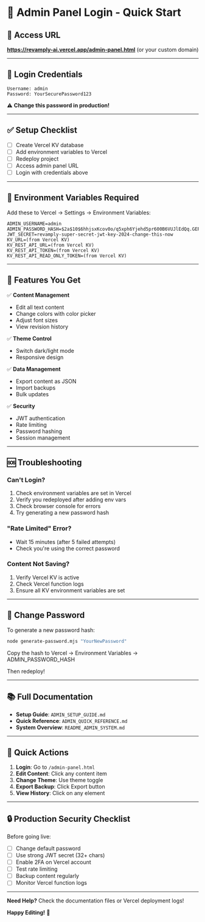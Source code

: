 # 🚀 Admin Panel Login - Quick Start

## 📍 Access URL
**https://revamply-ai.vercel.app/admin-panel.html**
(or your custom domain)

---

## 🔐 Login Credentials

```
Username: admin
Password: YourSecurePassword123
```

⚠️ **Change this password in production!**

---

## ✅ Setup Checklist

- [ ] Create Vercel KV database
- [ ] Add environment variables to Vercel
- [ ] Redeploy project
- [ ] Access admin panel URL
- [ ] Login with credentials above

---

## 🔧 Environment Variables Required

Add these to Vercel → Settings → Environment Variables:

```env
ADMIN_USERNAME=admin
ADMIN_PASSWORD_HASH=$2a$10$6hhjsxKcov0o/q5xph6Yjehd5pr600B6VUJlEdQq.GEPCoyk05942
JWT_SECRET=revamply-super-secret-jwt-key-2024-change-this-now
KV_URL=(from Vercel KV)
KV_REST_API_URL=(from Vercel KV)
KV_REST_API_TOKEN=(from Vercel KV)
KV_REST_API_READ_ONLY_TOKEN=(from Vercel KV)
```

---

## 🎯 Features You Get

✅ **Content Management**
- Edit all text content
- Change colors with color picker
- Adjust font sizes
- View revision history

✅ **Theme Control**
- Switch dark/light mode
- Responsive design

✅ **Data Management**
- Export content as JSON
- Import backups
- Bulk updates

✅ **Security**
- JWT authentication
- Rate limiting
- Password hashing
- Session management

---

## 🆘 Troubleshooting

### Can't Login?
1. Check environment variables are set in Vercel
2. Verify you redeployed after adding env vars
3. Check browser console for errors
4. Try generating a new password hash

### "Rate Limited" Error?
- Wait 15 minutes (after 5 failed attempts)
- Check you're using the correct password

### Content Not Saving?
1. Verify Vercel KV is active
2. Check Vercel function logs
3. Ensure all KV environment variables are set

---

## 🔄 Change Password

To generate a new password hash:

```bash
node generate-password.mjs "YourNewPassword"
```

Copy the hash to Vercel → Environment Variables → ADMIN_PASSWORD_HASH

Then redeploy!

---

## 📚 Full Documentation

- **Setup Guide**: `ADMIN_SETUP_GUIDE.md`
- **Quick Reference**: `ADMIN_QUICK_REFERENCE.md`
- **System Overview**: `README_ADMIN_SYSTEM.md`

---

## 🎉 Quick Actions

1. **Login**: Go to `/admin-panel.html`
2. **Edit Content**: Click any content item
3. **Change Theme**: Use theme toggle
4. **Export Backup**: Click Export button
5. **View History**: Click on any element

---

## 🔒 Production Security Checklist

Before going live:
- [ ] Change default password
- [ ] Use strong JWT secret (32+ chars)
- [ ] Enable 2FA on Vercel account
- [ ] Test rate limiting
- [ ] Backup content regularly
- [ ] Monitor Vercel function logs

---

**Need Help?** Check the documentation files or Vercel deployment logs!

**Happy Editing!** 🎨
